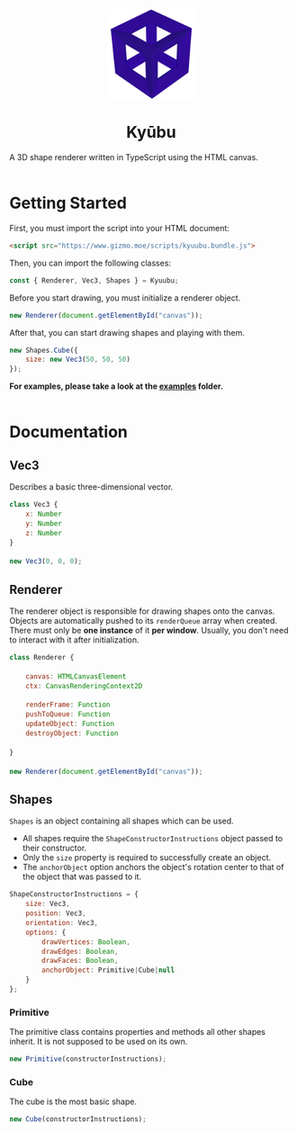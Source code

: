 <p align="center"><img src="https://github.com/GizmoTjaz/kyuubu/blob/master/logo/Logo.png" width="160"></p>
<h1 align="center">Kyūbu</h1>

A 3D shape renderer written in TypeScript using the HTML canvas.
<br></br>

# Getting Started

First, you must import the script into your HTML document:
```html
<script src="https://www.gizmo.moe/scripts/kyuubu.bundle.js">
```

Then, you can import the following classes:
```js
const { Renderer, Vec3, Shapes } = Kyuubu;
```

Before you start drawing, you must initialize a renderer object.
```js
new Renderer(document.getElementById("canvas"));
```

After that, you can start drawing shapes and playing with them.
```js
new Shapes.Cube({
    size: new Vec3(50, 50, 50)
});
```

**For examples, please take a look at the [examples](https://github.com/GizmoTjaz/kyuubu/tree/master/examples) folder.**
<br></br>

# Documentation

## Vec3
Describes a basic three-dimensional vector.

```js
class Vec3 {
    x: Number
    y: Number
    z: Number
}

new Vec3(0, 0, 0);
```

## Renderer
The renderer object is responsible for drawing shapes onto the canvas. Objects are automatically pushed to its `renderQueue` array when created. There must only be **one instance** of it **per window**. Usually, you don't need to interact with it after initialization.

```js
class Renderer {

    canvas: HTMLCanvasElement
    ctx: CanvasRenderingContext2D

    renderFrame: Function
    pushToQueue: Function
    updateObject: Function
    destroyObject: Function

}

new Renderer(document.getElementById("canvas"));
```

## Shapes
`Shapes` is an object containing all shapes which can be used.
- All shapes require the `ShapeConstructorInstructions` object passed to their constructor.
- Only the `size` property is required to successfully create an object.
- The `anchorObject` option anchors the object's rotation center to that of the object that was passed to it.

```js
ShapeConstructorInstructions = {
    size: Vec3,
    position: Vec3,
    orientation: Vec3,
    options: {
        drawVertices: Boolean,
        drawEdges: Boolean,
        drawFaces: Boolean,
        anchorObject: Primitive|Cube|null
    }
};
```

### Primitive
The primitive class contains properties and methods all other shapes inherit. It is not supposed to be used on its own.
```js
new Primitive(constructorInstructions);
```

### Cube
The cube is the most basic shape.
```js
new Cube(constructorInstructions);
```